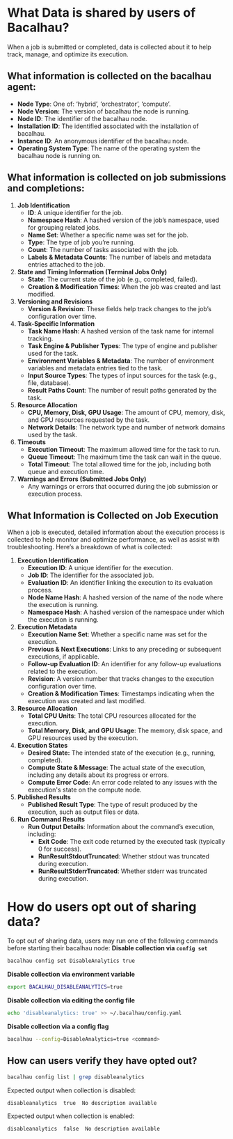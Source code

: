 # What Data is shared by users of Bacalhau?

When a job is submitted or completed, data is collected about it to help track, manage, and optimize its execution.

## What information is collected on the bacalhau agent:

- **Node Type**: One of: ‘hybrid’, ‘orchestrator’, ‘compute’.
- **Node Version:** The version of bacalhau the node is running.
- **Node ID**: The identifier of the bacalhau node.
- **Installation ID**: The identified associated with the installation of bacalhau.
- **Instance ID**: An anonymous identifier of the bacalhau node.
- **Operating System Type**: The name of the operating system the bacalhau node is running on.

## **What information is collected on job submissions and completions:**

1. **Job Identification**
    - **ID**: A unique identifier for the job.
    - **Namespace Hash**: A hashed version of the job’s namespace, used for grouping related jobs.
    - **Name Set**: Whether a specific name was set for the job.
    - **Type**: The type of job you’re running.
    - **Count**: The number of tasks associated with the job.
    - **Labels & Metadata Counts**: The number of labels and metadata entries attached to the job.
2. **State and Timing Information (Terminal Jobs Only)**
    - **State**: The current state of the job (e.g., completed, failed).
    - **Creation & Modification Times**: When the job was created and last modified.
3. **Versioning and Revisions**
    - **Version & Revision**: These fields help track changes to the job’s configuration over time.
4. **Task-Specific Information**
    - **Task Name Hash**: A hashed version of the task name for internal tracking.
    - **Task Engine & Publisher Types**: The type of engine and publisher used for the task.
    - **Environment Variables & Metadata**: The number of environment variables and metadata entries tied to the task.
    - **Input Source Types**: The types of input sources for the task (e.g., file, database).
    - **Result Paths Count**: The number of result paths generated by the task.
5. **Resource Allocation**
    - **CPU, Memory, Disk, GPU Usage**: The amount of CPU, memory, disk, and GPU resources requested by the task.
    - **Network Details**: The network type and number of network domains used by the task.
6. **Timeouts**
    - **Execution Timeout**: The maximum allowed time for the task to run.
    - **Queue Timeout**: The maximum time the task can wait in the queue.
    - **Total Timeout**: The total allowed time for the job, including both queue and execution time.
7. **Warnings and Errors (Submitted Jobs Only)**
    - Any warnings or errors that occurred during the job submission or execution process.

## **What Information is Collected on Job Execution**

When a job is executed, detailed information about the execution process is collected to help monitor and optimize performance, as well as assist with troubleshooting. Here’s a breakdown of what is collected:

1. **Execution Identification**
    - **Execution ID**: A unique identifier for the execution.
    - **Job ID**: The identifier for the associated job.
    - **Evaluation ID**: An identifier linking the execution to its evaluation process.
    - **Node Name Hash**: A hashed version of the name of the node where the execution is running.
    - **Namespace Hash**: A hashed version of the namespace under which the execution is running.
2. **Execution Metadata**
    - **Execution Name Set**: Whether a specific name was set for the execution.
    - **Previous & Next Executions**: Links to any preceding or subsequent executions, if applicable.
    - **Follow-up Evaluation ID**: An identifier for any follow-up evaluations related to the execution.
    - **Revision**: A version number that tracks changes to the execution configuration over time.
    - **Creation & Modification Times**: Timestamps indicating when the execution was created and last modified.
3. **Resource Allocation**
    - **Total CPU Units**: The total CPU resources allocated for the execution.
    - **Total Memory, Disk, and GPU Usage**: The memory, disk space, and GPU resources used by the execution.
4. **Execution States**
    - **Desired State:** The intended state of the execution (e.g., running, completed).
    - **Compute State & Message**: The actual state of the execution, including any details about its progress or errors.
    - **Compute Error Code**: An error code related to any issues with the execution's state on the compute node.
5. **Published Results**
    - **Published Result Type**: The type of result produced by the execution, such as output files or data.
6. **Run Command Results**
    - **Run Output Details**: Information about the command’s execution, including:
        - **Exit Code**: The exit code returned by the executed task (typically 0 for success).
        - **RunResultStdoutTruncated**: Whether stdout was truncated during execution.
        - **RunResultStderrTruncated**: Whether stderr was truncated during execution.

# How do users opt out of sharing data?

To opt out of sharing data, users may run one of the following commands before starting their bacalhau node:
**Disable collection via `config set`**

```bash
bacalhau config set DisableAnalytics true
```

**Disable collection via environment variable**

```bash
export BACALHAU_DISABLEANALYTICS=true
```

**Disable collection via editing the config file**

```bash
echo 'disableanalytics: true' >> ~/.bacalhau/config.yaml
```

**Disable collection via a config flag**

```bash
bacalhau --config=DisableAnalytics=true <command>
```

## **How can users verify they have opted out?**

```bash
bacalhau config list | grep disableanalytics
```

Expected output when collection is disabled:

```bash
disableanalytics  true  No description available                                                         
```

Expected output when collection is enabled:

```bash
disableanalytics  false  No description available                                                         
```
